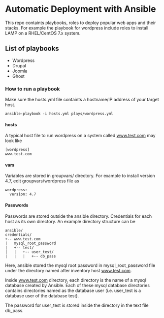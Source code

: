 # Automatic Deployment with Ansible
This repo containts playbooks, roles to deploy popular web apps and their stacks. For example the playbook for wordpress include roles to install LAMP on a RHEL/CentOS 7.x system.

## List of playbooks
 - Wordpress
 - Drupal
 - Joomla
 - Ghost

### How to run a playbook

Make sure the hosts.yml file containts a hostname/IP address of your target host.

```
ansible-playbook -i hosts.yml plays/wordpress.yml
```

#### hosts
A typical host file to run wordpress on a system called www.test.com may look like

```
[wordpress]
www.test.com 
```
#### vars
Variables are stored in groupvars/ directory. For example to install version 4.7, edit groupvars/wordpress file as

```
wordpress:
  version: 4.7
```

#### Passwords
Passwords are stored outside the ansible directory. Credentials for each host as its own directory. An example directory structure can be

```
ansible/
credentials/
+-- www.test.com
|   mysql_root_password
|   +-- test/
|   |   +-- user_test/
|   |   |   +-- db_pass
```
Here, ansible stored the mysql root password in mysql_root_password file under the directory named after inventory host www.test.com.

Inside www.test.com directory, each directory is the name of a mysql database created by Ansible. Each of these mysql database directories contains directories named as the database user (i.e. user_test is a database user of the database test). 

The password for user_test is stored inside the directory in the text file db_pass.




